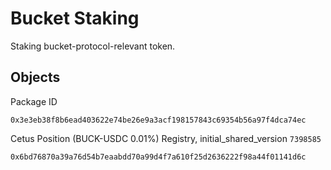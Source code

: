 # Bucket Staking
Staking bucket-protocol-relevant token.

## Objects
Package ID
```
0x3e3eb38f8b6ead403622e74be26e9a3acf198157843c69354b56a97f4dca74ec
```
Cetus Position (BUCK-USDC 0.01%) Registry, initial_shared_version `7398585`
```
0x6bd76870a39a76d54b7eaabdd70a99d4f7a610f25d2636222f98a44f01141d6c
```